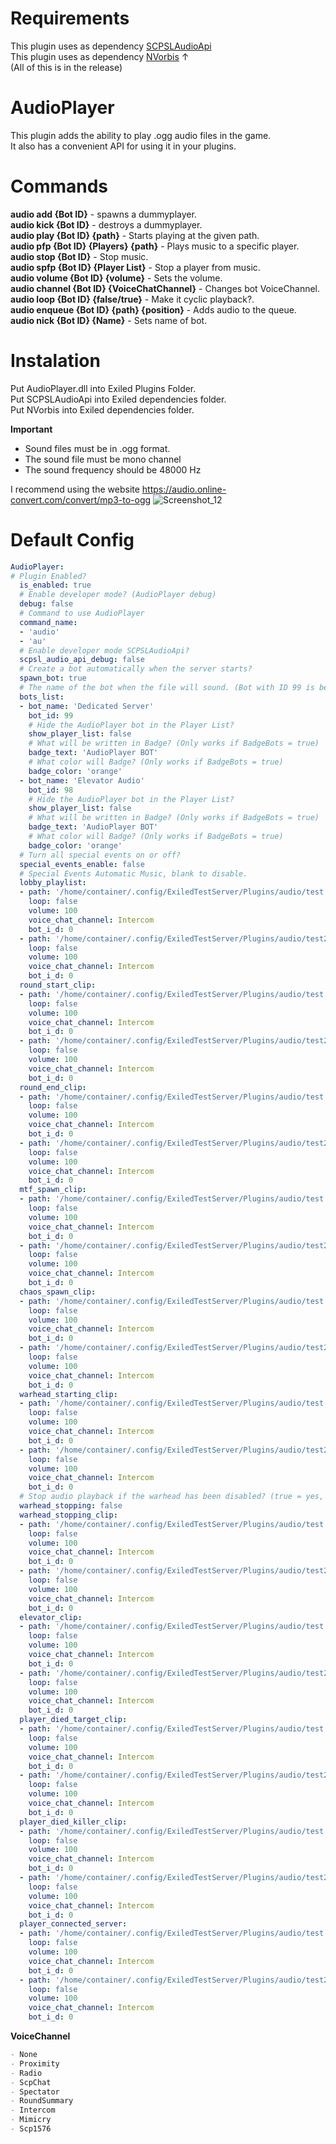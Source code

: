 
# Requirements
This plugin uses as dependency [SCPSLAudioApi](https://github.com/CedModV2/SCPSLAudioApi)<br>
This plugin uses as dependency [NVorbis](https://github.com/NVorbis/NVorbis)
↑<br>
(All of this is in the release)

# AudioPlayer
This plugin adds the ability to play .ogg audio files in the game.<br>
It also has a convenient API for using it in your plugins.

# Commands

**audio add {Bot ID}** - spawns a dummyplayer.<br>
**audio kick {Bot ID}** - destroys a dummyplayer.<br>
**audio play {Bot ID} {path}** - Starts playing at the given path.<br>
**audio pfp {Bot ID} {Players} {path}** - Plays music to a specific player.<br>
**audio stop {Bot ID}** - Stop music.<br>
**audio spfp {Bot ID} {Player List}** - Stop a player from music.<br>
**audio volume {Bot ID} {volume}** - Sets the volume.<br>
**audio channel {Bot ID} {VoiceChatChannel}** - Changes bot VoiceChannel.<br>
**audio loop {Bot ID} {false/true}** - Make it cyclic playback?.<br>
**audio enqueue {Bot ID} {path} {position}** - Adds audio to the queue.<br>
**audio nick {Bot ID} {Name}** - Sets name of bot.<br>

# Instalation
Put AudioPlayer.dll into Exiled Plugins Folder.<br>
Put SCPSLAudioApi into Exiled dependencies folder.<br>
Put NVorbis into Exiled dependencies folder.

**Important**
* Sound files must be in .ogg format.
* The sound file must be mono channel
* The sound frequency should be 48000 Hz

 I recommend using the website https://audio.online-convert.com/convert/mp3-to-ogg
![Screenshot_12](https://user-images.githubusercontent.com/72207886/228310162-4188d665-0a3b-40e1-8e9a-e32cfde1ea22.png)
# Default Config
```yml
AudioPlayer:
# Plugin Enabled?
  is_enabled: true
  # Enable developer mode? (AudioPlayer debug)
  debug: false
  # Command to use AudioPlayer
  command_name:
  - 'audio'
  - 'au'
  # Enable developer mode SCPSLAudioApi?
  scpsl_audio_api_debug: false
  # Create a bot automatically when the server starts?
  spawn_bot: true
  # The name of the bot when the file will sound. (Bot with ID 99 is better not to touch, he is responsible for commands on the server)
  bots_list:
  - bot_name: 'Dedicated Server'
    bot_id: 99
    # Hide the AudioPlayer bot in the Player List?
    show_player_list: false
    # What will be written in Badge? (Only works if BadgeBots = true) | Set null to turn off
    badge_text: 'AudioPlayer BOT'
    # What color will Badge? (Only works if BadgeBots = true)
    badge_color: 'orange'
  - bot_name: 'Elevator Audio'
    bot_id: 98
    # Hide the AudioPlayer bot in the Player List?
    show_player_list: false
    # What will be written in Badge? (Only works if BadgeBots = true) | Set null to turn off
    badge_text: 'AudioPlayer BOT'
    # What color will Badge? (Only works if BadgeBots = true)
    badge_color: 'orange'
  # Turn all special events on or off?
  special_events_enable: false
  # Special Events Automatic Music, blank to disable.
  lobby_playlist:
  - path: '/home/container/.config/ExiledTestServer/Plugins/audio/test.ogg'
    loop: false
    volume: 100
    voice_chat_channel: Intercom
    bot_i_d: 0
  - path: '/home/container/.config/ExiledTestServer/Plugins/audio/test2.ogg'
    loop: false
    volume: 100
    voice_chat_channel: Intercom
    bot_i_d: 0
  round_start_clip:
  - path: '/home/container/.config/ExiledTestServer/Plugins/audio/test.ogg'
    loop: false
    volume: 100
    voice_chat_channel: Intercom
    bot_i_d: 0
  - path: '/home/container/.config/ExiledTestServer/Plugins/audio/test2.ogg'
    loop: false
    volume: 100
    voice_chat_channel: Intercom
    bot_i_d: 0
  round_end_clip:
  - path: '/home/container/.config/ExiledTestServer/Plugins/audio/test.ogg'
    loop: false
    volume: 100
    voice_chat_channel: Intercom
    bot_i_d: 0
  - path: '/home/container/.config/ExiledTestServer/Plugins/audio/test2.ogg'
    loop: false
    volume: 100
    voice_chat_channel: Intercom
    bot_i_d: 0
  mtf_spawn_clip:
  - path: '/home/container/.config/ExiledTestServer/Plugins/audio/test.ogg'
    loop: false
    volume: 100
    voice_chat_channel: Intercom
    bot_i_d: 0
  - path: '/home/container/.config/ExiledTestServer/Plugins/audio/test2.ogg'
    loop: false
    volume: 100
    voice_chat_channel: Intercom
    bot_i_d: 0
  chaos_spawn_clip:
  - path: '/home/container/.config/ExiledTestServer/Plugins/audio/test.ogg'
    loop: false
    volume: 100
    voice_chat_channel: Intercom
    bot_i_d: 0
  - path: '/home/container/.config/ExiledTestServer/Plugins/audio/test2.ogg'
    loop: false
    volume: 100
    voice_chat_channel: Intercom
    bot_i_d: 0
  warhead_starting_clip:
  - path: '/home/container/.config/ExiledTestServer/Plugins/audio/test.ogg'
    loop: false
    volume: 100
    voice_chat_channel: Intercom
    bot_i_d: 0
  - path: '/home/container/.config/ExiledTestServer/Plugins/audio/test2.ogg'
    loop: false
    volume: 100
    voice_chat_channel: Intercom
    bot_i_d: 0
  # Stop audio playback if the warhead has been disabled? (true = yes, false = no)
  warhead_stopping: false
  warhead_stopping_clip:
  - path: '/home/container/.config/ExiledTestServer/Plugins/audio/test.ogg'
    loop: false
    volume: 100
    voice_chat_channel: Intercom
    bot_i_d: 0
  - path: '/home/container/.config/ExiledTestServer/Plugins/audio/test2.ogg'
    loop: false
    volume: 100
    voice_chat_channel: Intercom
    bot_i_d: 0
  elevator_clip:
  - path: '/home/container/.config/ExiledTestServer/Plugins/audio/test.ogg'
    loop: false
    volume: 100
    voice_chat_channel: Intercom
    bot_i_d: 0
  - path: '/home/container/.config/ExiledTestServer/Plugins/audio/test2.ogg'
    loop: false
    volume: 100
    voice_chat_channel: Intercom
    bot_i_d: 0
  player_died_target_clip:
  - path: '/home/container/.config/ExiledTestServer/Plugins/audio/test.ogg'
    loop: false
    volume: 100
    voice_chat_channel: Intercom
    bot_i_d: 0
  - path: '/home/container/.config/ExiledTestServer/Plugins/audio/test2.ogg'
    loop: false
    volume: 100
    voice_chat_channel: Intercom
    bot_i_d: 0
  player_died_killer_clip:
  - path: '/home/container/.config/ExiledTestServer/Plugins/audio/test.ogg'
    loop: false
    volume: 100
    voice_chat_channel: Intercom
    bot_i_d: 0
  - path: '/home/container/.config/ExiledTestServer/Plugins/audio/test2.ogg'
    loop: false
    volume: 100
    voice_chat_channel: Intercom
    bot_i_d: 0
  player_connected_server:
  - path: '/home/container/.config/ExiledTestServer/Plugins/audio/test.ogg'
    loop: false
    volume: 100
    voice_chat_channel: Intercom
    bot_i_d: 0
  - path: '/home/container/.config/ExiledTestServer/Plugins/audio/test2.ogg'
    loop: false
    volume: 100
    voice_chat_channel: Intercom
    bot_i_d: 0
```
**VoiceChannel**

```md
- None
- Proximity
- Radio
- ScpChat
- Spectator
- RoundSummary
- Intercom
- Mimicry
- Scp1576
```
